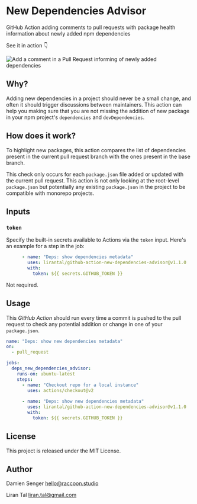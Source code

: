 # New Dependencies Advisor

GitHub Action adding comments to pull requests with package health information about newly added npm dependencies

See it in action 👇

![Add a comment in a Pull Request informing of newly added dependencies](https://raw.githubusercontent.com/lirantal/github-action-new-dependencies-advisor/main/.github/new-dependencies-alerts-screenshot.png)

## Why?

Adding new dependencies in a project should never be a small change, and often
it should trigger discussions between maintainers. This action can help you
making sure that you are not missing the addition of new package in your npm project's
`dependencies` and `devDependencies`.

## How does it work?

To highlight new packages, this action compares the list of dependencies 
present in the current pull request branch with the ones present in the base branch.

This check only occurs for each `package.json` file added or updated with the
current pull request. This action is not only looking at the root-level `package.json` but potentially
any existing `package.json` in the project to be compatible with monorepo  projects.

## Inputs

### `token`

Specify the built-in secrets available to Actions via the `token` input. Here's an example for a step in the job:

```yml
      - name: "Deps: show dependencies metadata"
        uses: lirantal/github-action-new-dependencies-advisor@v1.1.0
        with:
          token: ${{ secrets.GITHUB_TOKEN }}

```

Not required.

## Usage

This _GitHub Action_ should run every time a commit is pushed to the pull request
to check any potential addition or change in one of your `package.json`.

```yml
name: "Deps: show new dependencies metadata"
on:
  - pull_request

jobs:
  deps_new_dependencies_advisor:
    runs-on: ubuntu-latest
    steps:
      - name: "Checkout repo for a local instance"
        uses: actions/checkout@v2
        
      - name: "Deps: show new dependencies metadata"
        uses: lirantal/github-action-new-dependencies-advisor@v1.1.0
        with:
          token: ${{ secrets.GITHUB_TOKEN }}

```

## License

This project is released under the MIT License.

## Author

Damien Senger <hello@raccoon.studio>

Liran Tal <liran.tal@gmail.com>

